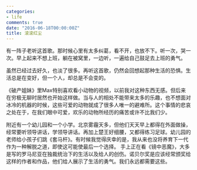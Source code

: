 ```yaml
---
categories:
- life
comments: true
date: "2016-06-18T00:00:00Z"
title: 滚滚红尘
---
```


有一阵子老听这首歌。那时候心里有太多纠葛，看不开，也放不下。听一次，哭一次。早上起来不想上班，躺在被窝里，一边听，一遍给自己鼓足去上班的勇气。

虽然已经过去好久，也淡了很多。再听这首歌，仍然会回想起那种生活的恐惧。生活总是在变好，但一个人，却总是不会变的。

《破产姐妹》里Max特别喜欢看小动物的视频，以前我对这种东西无感。但后来在穷极无聊时居然也开始这样做。当与人的相处不能带来太多的乐趣，也不想面对冰冷的机器的时候，这些可爱的动物就成了很多人唯一的避难所。这个事情的悲哀之处在于，在我们眼中可爱，欢乐的动物所经历的痛苦或许不比我们少。

附近有一个幼儿园和一个小学。北京雾霾天多，但他们天天早上都得在外面做操，经常要听领导讲话，学领导讲话。再加上楚王好细腰，又都得练习足球。幼儿园的老师给小孩子们跳《套马杆》。有时候我觉得庆幸的是，我从来也没将养育下一代作为一种解脱之道，即使这可能使最后一个选择。
手上正在看《镜中恶魔》，大多是写的罗马尼亚在独裁统治下的生活以及给人的创伤。诺贝尔奖是应该经常颁奖给这样的作者和作品，他们给人展示了生活的勇气。我们永远都需要这些。
